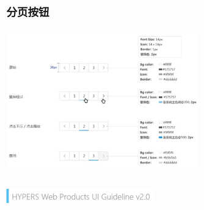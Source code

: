 # 分页按钮

![Alt text](../image/UI-Standar-LUXURY-12-1.jpg)
<br>
<br>
---
![mark logo](../image/UI-Standar-V.jpg)
